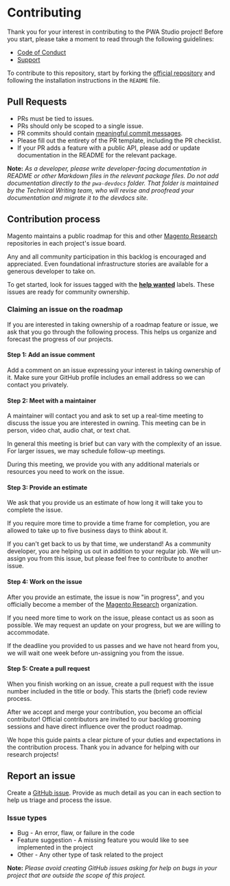 # Contributing

Thank you for your interest in contributing to the PWA Studio project! Before you start, please take a moment to read through the following guidelines:

-   [Code of Conduct]
-   [Support]

To contribute to this repository, start by forking the [official repository] and following the installation instructions in the `README` file.

## Pull Requests

-   PRs must be tied to issues.
-   PRs should only be scoped to a single issue.
-   PR commits should contain [meaningful commit messages].
-   Please fill out the entirety of the PR template, including the PR checklist.
-   If your PR adds a feature with a public API, please add or update documentation in the README for the relevant package.

**Note:**
_As a developer, please write developer-facing documentation in README or other Markdown files in the relevant package files. Do not add documentation directly to the `pwa-devdocs` folder. That folder is maintained by the Technical Writing team, who will revise and proofread your documentation and migrate it to the devdocs site._

## Contribution process

Magento maintains a public roadmap for this and other [Magento Research] repositories in each project's issue board.

Any and all community participation in this backlog is encouraged and appreciated.
Even foundational infrastructure stories are available for a generous developer to take on.

To get started, look for issues tagged with the **[help wanted]** labels.
These issues are ready for community ownership.

### Claiming an issue on the roadmap

If you are interested in taking ownership of a roadmap feature or issue, we ask that you go through the following process.
This helps us organize and forecast the progress of our projects.

#### Step 1: Add an issue comment

Add a comment on an issue expressing your interest in taking ownership of it.
Make sure your GitHub profile includes an email address so we can contact you privately.

#### Step 2: Meet with a maintainer

A maintainer will contact you and ask to set up a real-time meeting to discuss the issue you are interested in owning.
This meeting can be in person, video chat, audio chat, or text chat.

In general this meeting is brief but can vary with the complexity of an issue.
For larger issues, we may schedule follow-up meetings.

During this meeting, we provide you with any additional materials or resources you need to work on the issue.

#### Step 3: Provide an estimate

We ask that you provide us an estimate of how long it will take you to complete the issue.

If you require more time to provide a time frame for completion, you are allowed to take up to five business days to think about it.

If you can't get back to us by that time, we understand!
As a community developer, you are helping us out in addition to your regular job.
We will un-assign you from this issue, but please feel free to contribute to another issue.

#### Step 4: Work on the issue

After you provide an estimate, the issue is now "in progress", and
you officially become a member of the [Magento Research] organization.

If you need more time to work on the issue, please contact us as soon as possible.
We may request an update on your progress, but we are willing to accommodate.

If the deadline you provided to us passes and we have not heard from you, we will wait one week before un-assigning you from the issue.

#### Step 5: Create a pull request

When you finish working on an issue, create a pull request with the issue number included in the title or body.
This starts the (brief) code review process.

After we accept and merge your contribution, you become an official contributor!
Official contributors are invited to our backlog grooming sessions and have direct influence over the product roadmap.

We hope this guide paints a clear picture of your duties and expectations in the contribution process. Thank you in advance for helping with our research projects!

## Report an issue

Create a [GitHub issue].
Provide as much detail as you can in each section to help us triage and process the issue.

### Issue types

-   Bug - An error, flaw, or failure in the code
-   Feature suggestion - A missing feature you would like to see implemented in the project
-   Other - Any other type of task related to the project

**Note:**
_Please avoid creating GitHub issues asking for help on bugs in your project that are outside the scope of this project._

[code of conduct]: CODE_OF_CONDUCT.md
[support]: SUPPORT.md
[official repository]: https://github.com/magento-research/pwa-studio
[meaningful commit messages]: https://chris.beams.io/posts/git-commit/
[github issue]: https://github.com/magento-research/pwa-studio/issues/new/choose
[magento research]: https://github.com/magento-research
[help wanted]: https://github.com/magento-research/pwa-studio/issues?q=is%3Aissue+is%3Aopen+label%3A%22help+wanted%22
